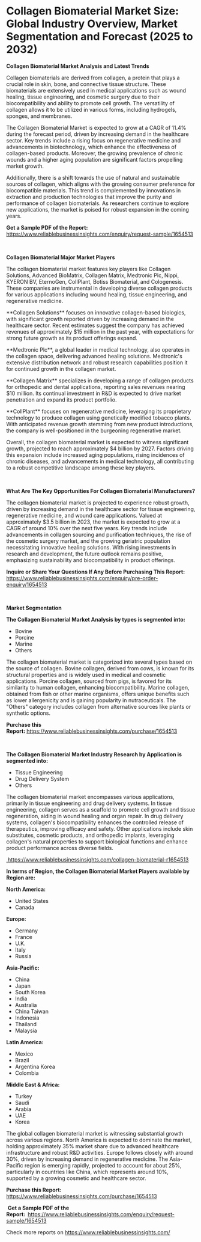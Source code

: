 <p><h1>Collagen Biomaterial Market Size: Global Industry Overview, Market Segmentation and Forecast (2025 to 2032)</h1></p><p><strong>Collagen Biomaterial Market Analysis and Latest Trends</strong></p>
<p><p>Collagen biomaterials are derived from collagen, a protein that plays a crucial role in skin, bone, and connective tissue structure. These biomaterials are extensively used in medical applications such as wound healing, tissue engineering, and cosmetic surgery due to their biocompatibility and ability to promote cell growth. The versatility of collagen allows it to be utilized in various forms, including hydrogels, sponges, and membranes.</p><p>The Collagen Biomaterial Market is expected to grow at a CAGR of 11.4% during the forecast period, driven by increasing demand in the healthcare sector. Key trends include a rising focus on regenerative medicine and advancements in biotechnology, which enhance the effectiveness of collagen-based products. Moreover, the growing prevalence of chronic wounds and a higher aging population are significant factors propelling market growth. </p><p>Additionally, there is a shift towards the use of natural and sustainable sources of collagen, which aligns with the growing consumer preference for biocompatible materials. This trend is complemented by innovations in extraction and production technologies that improve the purity and performance of collagen biomaterials. As researchers continue to explore new applications, the market is poised for robust expansion in the coming years.</p></p>
<p><strong>Get a Sample PDF of the Report:&nbsp;</strong> <a href="https://www.reliablebusinessinsights.com/enquiry/request-sample/1654513?utm_campaign=2321&utm_medium=2&utm_source=Github&utm_content=ia&utm_term=08032025&utm_id=collagen-biomaterial">https://www.reliablebusinessinsights.com/enquiry/request-sample/1654513</a></p>
<p>&nbsp;</p>
<p><strong>Collagen Biomaterial Major Market Players</strong></p>
<p><p>The collagen biomaterial market features key players like Collagen Solutions, Advanced BioMatrix, Collagen Matrix, Medtronic Plc, Nippi, KYERON BV, EternoGen, CollPlant, Botiss Biomaterial, and Cologenesis. These companies are instrumental in developing diverse collagen products for various applications including wound healing, tissue engineering, and regenerative medicine.</p><p>**Collagen Solutions** focuses on innovative collagen-based biologics, with significant growth reported driven by increasing demand in the healthcare sector. Recent estimates suggest the company has achieved revenues of approximately $15 million in the past year, with expectations for strong future growth as its product offerings expand.</p><p>**Medtronic Plc**, a global leader in medical technology, also operates in the collagen space, delivering advanced healing solutions. Medtronic's extensive distribution network and robust research capabilities position it for continued growth in the collagen market. </p><p>**Collagen Matrix** specializes in developing a range of collagen products for orthopedic and dental applications, reporting sales revenues nearing $10 million. Its continual investment in R&D is expected to drive market penetration and expand its product portfolio.</p><p>**CollPlant** focuses on regenerative medicine, leveraging its proprietary technology to produce collagen using genetically modified tobacco plants. With anticipated revenue growth stemming from new product introductions, the company is well-positioned in the burgeoning regenerative market.</p><p>Overall, the collagen biomaterial market is expected to witness significant growth, projected to reach approximately $4 billion by 2027. Factors driving this expansion include increased aging populations, rising incidences of chronic diseases, and advancements in medical technology, all contributing to a robust competitive landscape among these key players.</p></p>
<p>&nbsp;</p>
<p><strong>What Are The Key Opportunities For Collagen Biomaterial Manufacturers?</strong></p>
<p><p>The collagen biomaterial market is projected to experience robust growth, driven by increasing demand in the healthcare sector for tissue engineering, regenerative medicine, and wound care applications. Valued at approximately $3.5 billion in 2023, the market is expected to grow at a CAGR of around 10% over the next five years. Key trends include advancements in collagen sourcing and purification techniques, the rise of the cosmetic surgery market, and the growing geriatric population necessitating innovative healing solutions. With rising investments in research and development, the future outlook remains positive, emphasizing sustainability and biocompatibility in product offerings.</p></p>
<p><strong>Inquire or Share Your Questions If Any Before Purchasing This Report:</strong> <a href="https://www.reliablebusinessinsights.com/enquiry/pre-order-enquiry/1654513?utm_campaign=2321&utm_medium=2&utm_source=Github&utm_content=ia&utm_term=08032025&utm_id=collagen-biomaterial">https://www.reliablebusinessinsights.com/enquiry/pre-order-enquiry/1654513</a></p>
<p>&nbsp;</p>
<p><strong>Market Segmentation</strong></p>
<p><strong>The Collagen Biomaterial Market Analysis by types is segmented into:</strong></p>
<p><ul><li>Bovine</li><li>Porcine</li><li>Marine</li><li>Others</li></ul></p>
<p><p>The collagen biomaterial market is categorized into several types based on the source of collagen. Bovine collagen, derived from cows, is known for its structural properties and is widely used in medical and cosmetic applications. Porcine collagen, sourced from pigs, is favored for its similarity to human collagen, enhancing biocompatibility. Marine collagen, obtained from fish or other marine organisms, offers unique benefits such as lower allergenicity and is gaining popularity in nutraceuticals. The "Others" category includes collagen from alternative sources like plants or synthetic options.</p></p>
<p><strong>Purchase this Report:&nbsp;</strong><a href="https://www.reliablebusinessinsights.com/purchase/1654513?utm_campaign=2321&utm_medium=2&utm_source=Github&utm_content=ia&utm_term=08032025&utm_id=collagen-biomaterial">https://www.reliablebusinessinsights.com/purchase/1654513</a></p>
<p>&nbsp;</p>
<p><strong>The Collagen Biomaterial Market Industry Research by Application is segmented into:</strong></p>
<p><ul><li>Tissue Engineering</li><li>Drug Delivery System</li><li>Others</li></ul></p>
<p><p>The collagen biomaterial market encompasses various applications, primarily in tissue engineering and drug delivery systems. In tissue engineering, collagen serves as a scaffold to promote cell growth and tissue regeneration, aiding in wound healing and organ repair. In drug delivery systems, collagen's biocompatibility enhances the controlled release of therapeutics, improving efficacy and safety. Other applications include skin substitutes, cosmetic products, and orthopedic implants, leveraging collagen's natural properties to support biological functions and enhance product performance across diverse fields.</p></p>
<p><a href="https://www.reliablebusinessinsights.com/collagen-biomaterial-r1654513?utm_campaign=2321&utm_medium=2&utm_source=Github&utm_content=ia&utm_term=08032025&utm_id=collagen-biomaterial">&nbsp;https://www.reliablebusinessinsights.com/collagen-biomaterial-r1654513</a></p>
<p><strong>In terms of Region, the Collagen Biomaterial Market Players available by Region are:</strong></p>
<p>
    <p> <strong> North America: </strong>
        <ul>
            <li>United States</li>
            <li>Canada</li>
        </ul>
        </p> 
    <p> <strong> Europe: </strong>
        <ul>
            <li>Germany</li>
            <li>France</li>
            <li>U.K.</li>
            <li>Italy</li>
            <li>Russia</li>
        </ul>
        </p> 
    <p> <strong> Asia-Pacific: </strong>
        <ul>
            <li>China</li>
            <li>Japan</li>
            <li>South Korea</li>
            <li>India</li>
            <li>Australia</li>
            <li>China Taiwan</li>
            <li>Indonesia</li>
            <li>Thailand</li>
            <li>Malaysia</li>
        </ul>
        </p> 
    <p> <strong> Latin America: </strong>
        <ul>
            <li>Mexico</li>
            <li>Brazil</li>
            <li>Argentina Korea</li>
            <li>Colombia</li>
        </ul>
        </p> 
    <p> <strong> Middle East & Africa: </strong>
        <ul>
            <li>Turkey</li>
            <li>Saudi</li>
            <li>Arabia</li>
            <li>UAE</li>
            <li>Korea</li>
        </ul>
    </p>
    </p>
<p><p>The global collagen biomaterial market is witnessing substantial growth across various regions. North America is expected to dominate the market, holding approximately 35% market share due to advanced healthcare infrastructure and robust R&D activities. Europe follows closely with around 30%, driven by increasing demand in regenerative medicine. The Asia-Pacific region is emerging rapidly, projected to account for about 25%, particularly in countries like China, which represents around 10%, supported by a growing cosmetic and healthcare sector.</p></p>
<p><strong>Purchase this Report: </strong><a href="https://www.reliablebusinessinsights.com/purchase/1654513?utm_campaign=2321&utm_medium=2&utm_source=Github&utm_content=ia&utm_term=08032025&utm_id=collagen-biomaterial">https://www.reliablebusinessinsights.com/purchase/1654513</a></p>
<p>&nbsp;<strong>Get a Sample PDF of the Report:&nbsp;&nbsp;</strong><a href="https://www.reliablebusinessinsights.com/enquiry/request-sample/1654513?utm_campaign=2321&utm_medium=2&utm_source=Github&utm_content=ia&utm_term=08032025&utm_id=collagen-biomaterial">https://www.reliablebusinessinsights.com/enquiry/request-sample/1654513</a></p>
<p><strong></strong></p>
<p>Check more reports on <a href="https://www.reliablebusinessinsights.com/?utm_campaign=2321&utm_medium=2&utm_source=Github&utm_content=ia&utm_term=08032025&utm_id=collagen-biomaterial">https://www.reliablebusinessinsights.com/</a></p>